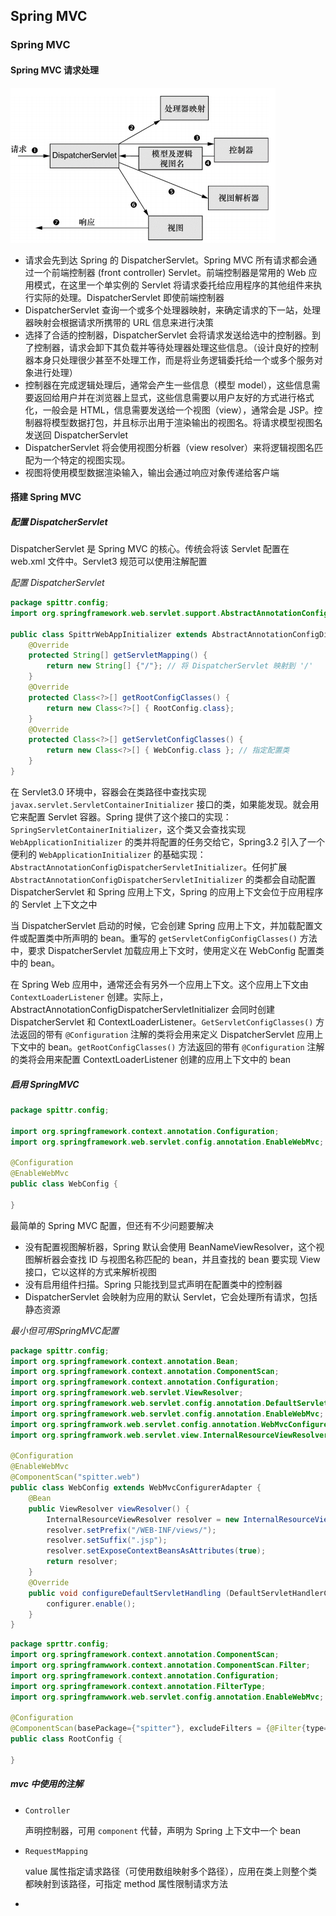 ## Spring MVC

### Spring MVC

#### Spring MVC 请求处理

![](./Images/SpringMVC请求处理流程.png)

* 请求会先到达 Spring 的 DispatcherServlet。Spring MVC 所有请求都会通过一个前端控制器 (front controller) Servlet。前端控制器是常用的 Web 应用模式，在这里一个单实例的 Servlet 将请求委托给应用程序的其他组件来执行实际的处理。DispatcherServlet 即使前端控制器
* DispatcherServlet 查询一个或多个处理器映射，来确定请求的下一站，处理器映射会根据请求所携带的 URL 信息来进行决策
* 选择了合适的控制器，DispatcherServlet 会将请求发送给选中的控制器。到了控制器，请求会卸下其负载并等待处理器处理这些信息。（设计良好的控制器本身只处理很少甚至不处理工作，而是将业务逻辑委托给一个或多个服务对象进行处理）
* 控制器在完成逻辑处理后，通常会产生一些信息（模型 model），这些信息需要返回给用户并在浏览器上显式，这些信息需要以用户友好的方式进行格式化，一般会是 HTML，信息需要发送给一个视图（view），通常会是 JSP。控制器将模型数据打包，并且标示出用于渲染输出的视图名。将请求模型视图名发送回 DispatcherServlet
* DispatcherServlet 将会使用视图分析器（view resolver）来将逻辑视图名匹配为一个特定的视图实现。
* 视图将使用模型数据渲染输入，输出会通过响应对象传递给客户端

#### 搭建 Spring MVC

##### 配置 DispatcherServlet

DispatcherServlet 是 Spring MVC 的核心。传统会将该 Servlet 配置在 web.xml 文件中。Servlet3 规范可以使用注解配置

*配置 DispatcherServlet*

```java
package spittr.config;
import org.springframework.web.servlet.support.AbstractAnnotationConfigDispatcherServletInitializer;

public class SpittrWebAppInitializer extends AbstractAnnotationConfigDispatcherServletInitializer {
    @Override
    protected String[] getServletMapping() {
        return new String[] {"/"}; // 将 DispatcherServlet 映射到 '/'
    }
    @Override
    protected Class<?>[] getRootConfigClasses() {
        return new Class<?>[] { RootConfig.class};
    }
    @Override
    protected Class<?>[] getServletConfigClasses() {
        return new Class<?>[] { WebConfig.class }; // 指定配置类
    }
}
```

在 Servlet3.0 环境中，容器会在类路径中查找实现 `javax.servlet.ServletContainerInitializer` 接口的类，如果能发现。就会用它来配置 Servlet 容器。Spring 提供了这个接口的实现：`SpringServletContainerInitializer`，这个类又会查找实现 `WebApplicationInitializer` 的类并将配置的任务交给它，Spring3.2 引入了一个便利的 `WebApplicationInitializer` 的基础实现：`AbstractAnnotationConfigDispatcherServletInitializer`。任何扩展 `AbstractAnnotationConfigDispatcherServletInitializer` 的类都会自动配置 DispatcherServlet 和 Spring 应用上下文，Spring 的应用上下文会位于应用程序的 Servlet 上下文之中

当 DispatcherServlet 启动的时候，它会创建 Spring 应用上下文，并加载配置文件或配置类中所声明的 bean。重写的 `getServletConfigConfigClasses()` 方法中，要求 DispatcherServlet 加载应用上下文时，使用定义在 WebConfig 配置类中的 bean。

在 Spring Web 应用中，通常还会有另外一个应用上下文。这个应用上下文由  `ContextLoaderListener` 创建。实际上，AbstractAnnotationConfigDispatcherServletInitializer 会同时创建 DispatcherServlet 和 ContextLoaderListener。`GetServletConfigClasses()` 方法返回的带有 `@Configuration` 注解的类将会用来定义 DispatcherServlet 应用上下文中的 bean。`getRootConfigClasses()` 方法返回的带有 `@Configuration` 注解的类将会用来配置 ContextLoaderListener 创建的应用上下文中的 bean

##### 启用 SpringMVC

```java
package spittr.config;

import org.springframework.context.annotation.Configuration;
import org.springframework.web.servlet.config.annotation.EnableWebMvc;

@Configuration
@EnableWebMvc
public class WebConfig {
    
}
```

最简单的 Spring MVC 配置，但还有不少问题要解决

* 没有配置视图解析器，Spring 默认会使用 BeanNameViewResolver，这个视图解析器会查找 ID 与视图名称匹配的 bean，并且查找的 bean 要实现 View 接口，它以这样的方式来解析视图
* 没有启用组件扫描。Spring 只能找到显式声明在配置类中的控制器
* DispatcherServlet 会映射为应用的默认 Servlet，它会处理所有请求，包括静态资源

*最小但可用SpringMVC配置*

```java
package spittr.config;
import org.springframework.context.annotation.Bean;
import org.springframework.context.annotation.ComponentScan;
import org.springframework.context.annotation.Configuration;
import org.springframework.web.servlet.ViewResolver;
import org.springframework.web.servlet.config.annotation.DefaultServletHandlerConfigurer;
import org.springframework.web.servlet.config.annotation.EnableWebMvc;
import org.springframwork.web.servlet.config.annotation.WebMvcConfigurerAdapter;
import org.springframwork.web.servlet.view.InternalResourceViewResolver;

@Configuration
@EnableWebMvc
@ComponentScan("spitter.web")
public class WebConfig extends WebMvcConfigurerAdapter {
    @Bean
    public ViewResolver viewResolver() {
        InternalResourceViewResolver resolver = new InternalResourceViewResolver();
        resolver.setPrefix("/WEB-INF/views/");
        resolver.setSuffix(".jsp");
        resolver.setExposeContextBeansAsAttributes(true);
        return resolver;
    }
    @Override
    public void configureDefaultServletHandling (DefaultServletHandlerConfigurer configurer) {
       	configurer.enable();
    }
}
```

```java
package sprttr.config;
import org.springframework.context.annotation.ComponentScan;
import org.springframwwork.context.annotation.ComponentScan.Filter;
import org.springframework.context.annotation.Configuration;
import org.springframework.context.annotation.FilterType;
import org.springframwwork.web.servlet.config.annotation.EnableWebMvc;

@Configuration
@ComponentScan(basePackage={"spitter"}, excludeFilters = {@Filter{type=FilterType.ANNOTATION, value=EnableWebMvc.class}})
public class RootConfig {
    
}
```

##### mvc 中使用的注解

* `Controller`

  声明控制器，可用 `component` 代替，声明为 Spring 上下文中一个 bean

* `RequestMapping`

  value 属性指定请求路径（可使用数组映射多个路径），应用在类上则整个类都映射到该路径，可指定 method 属性限制请求方法

* 
